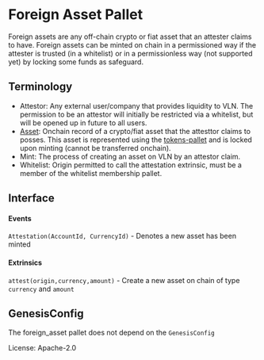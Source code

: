 # Foreign Asset Pallet

Foreign assets are any off-chain crypto or fiat asset that an attester claims to have. Foreign assets can be minted on chain in a permissioned way if the attester is trusted (in a whitelist) or in a permissionless way (not supported yet) by locking some funds as safeguard.

## Terminology

- Attestor: Any external user/company that provides liquidity to VLN. The permission to be an attestor will initially be restricted via a whitelist, but will be opened up in future to all users.
- [Asset](../../primitives/README.md##Asset): Onchain record of a crypto/fiat asset that the attesttor claims to posses. This asset is represented using the [tokens-pallet](https://github.com/stanly-johnson/open-runtime-module-library/tree/master/tokens) and is locked upon minting (cannot be transferred onchain).
- Mint: The process of creating an asset on VLN by an attestor claim.
- Whitelist: Origin permitted to call the attestation extrinsic, must be a member of the whitelist membership pallet.

## Interface

#### Events

`Attestation(AccountId, CurrencyId)` - Denotes a new asset has been minted

#### Extrinsics

`attest(origin,currency,amount)` - Create a new asset on chain of type `currency` and `amount`



## GenesisConfig

The foreign_asset pallet does not depend on the `GenesisConfig`


License: Apache-2.0
